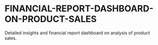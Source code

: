 # FINANCIAL-REPORT-DASHBOARD-ON-PRODUCT-SALES
Detailed insights and financial report dashboard on analysis of product sales.
